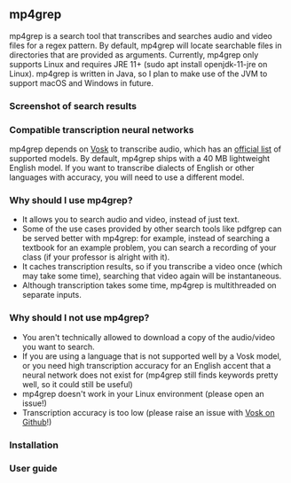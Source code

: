 mp4grep
-------
mp4grep is a search tool that transcribes and searches audio and video files for a regex pattern.
By default, mp4grep will locate searchable files in directories that are provided as arguments.
Currently, mp4grep only supports Linux and requires JRE 11+ (sudo apt install openjdk-11-jre on Linux). 
mp4grep is written in Java, so I plan to 
make use of the JVM to support macOS and Windows in future.

### Screenshot of search results

### Compatible transcription neural networks
mp4grep depends on [Vosk](https://alphacephei.com/vosk/) to transcribe audio,
which has an [official list](https://alphacephei.com/vosk/models) of supported models.
By default, mp4grep ships with a 40 MB lightweight English model. If you want to transcribe 
dialects of English or other languages with accuracy, you will need to use a different model.

### Why should I use mp4grep?
* It allows you to search audio and video, instead of just text.
* Some of the use cases provided by other search tools like pdfgrep can be served better with mp4grep:
for example, instead of searching a textbook for an example problem, you can search a recording of your class (if your professor is alright with it).
* It caches transcription results, so if you transcribe a video once (which may take some time),
searching that video again will be instantaneous.
* Although transcription takes some time, mp4grep is multithreaded on separate inputs. 

### Why should I not use mp4grep?
* You aren't technically allowed to download a copy of the audio/video you want to search.
* If you are using a language that is not supported well by a Vosk model, or you need high
transcription accuracy for an English accent that a neural network does not exist for
(mp4grep still finds keywords pretty well, so it could still be useful)
* mp4grep doesn't work in your Linux environment (please open an issue!)
* Transcription accuracy is too low (please raise an issue with [Vosk on Github](https://github.com/alphacep/vosk-api)!)

### Installation

### User guide
